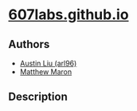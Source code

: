 # [607labs.github.io](http://607labs.github.io/)

## Authors
* [Austin Liu (arl96)](https://github.com/aliu139)
* [Matthew Maron](https://github.com/ezraadwhite)

## Description
